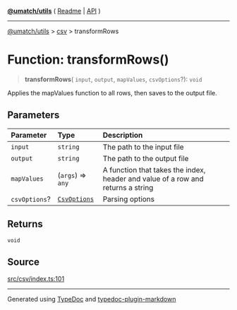 [**@umatch/utils**](../../README.md) ( [Readme](../../README.md) \| [API](../../API.md) )

---

[@umatch/utils](../../API.md) > [csv](../README.md) > transformRows

# Function: transformRows()

> **transformRows**(
> `input`,
> `output`,
> `mapValues`,
> `csvOptions`?): `void`

Applies the mapValues function to all rows, then saves to the
output file.

## Parameters

| Parameter     | Type                                                     | Description                                                                     |
| :------------ | :------------------------------------------------------- | :------------------------------------------------------------------------------ |
| `input`       | `string`                                                 | The path to the input file                                                      |
| `output`      | `string`                                                 | The path to the output file                                                     |
| `mapValues`   | (`args`) => `any`                                        | A function that takes the index, header and value of a row and returns a string |
| `csvOptions`? | [`CsvOptions`](../type-aliases/type-alias.CsvOptions.md) | Parsing options                                                                 |

## Returns

`void`

## Source

[src/csv/index.ts:101](https://github.com/umatch-oficial/utils/blob/1dcf13d/src/csv/index.ts#L101)

---

Generated using [TypeDoc](https://typedoc.org/) and [typedoc-plugin-markdown](https://www.npmjs.com/package/typedoc-plugin-markdown)
